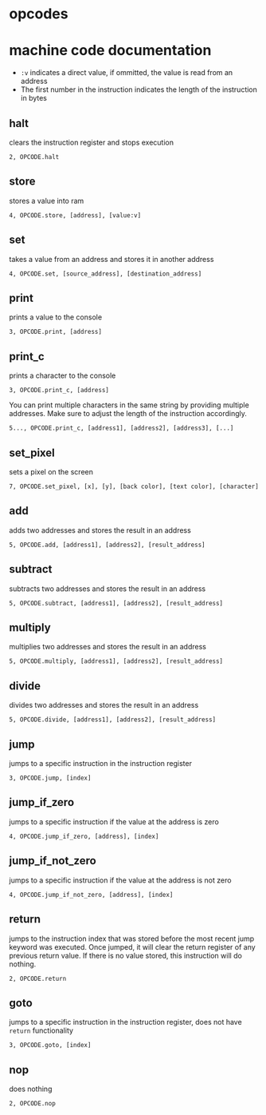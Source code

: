 # opcodes

# machine code documentation
* `:v` indicates a direct value, if ommitted, the value is read from an address
* The first number in the instruction indicates the length of the instruction in bytes


## halt
clears the instruction register and stops execution
```
2, OPCODE.halt
```
## store
stores a value into ram
```
4, OPCODE.store, [address], [value:v]
```

## set
takes a value from an address and stores it in another address
```
4, OPCODE.set, [source_address], [destination_address]
```
## print
prints a value to the console
```
3, OPCODE.print, [address]
```

## print_c
prints a character to the console
```
3, OPCODE.print_c, [address]
```
You can print multiple characters in the same string by providing multiple addresses. Make sure to adjust the length of the instruction accordingly.
```
5..., OPCODE.print_c, [address1], [address2], [address3], [...]
```

## set_pixel
sets a pixel on the screen
```
7, OPCODE.set_pixel, [x], [y], [back color], [text color], [character]
```

## add
adds two addresses and stores the result in an address
```
5, OPCODE.add, [address1], [address2], [result_address]
```

## subtract
subtracts two addresses and stores the result in an address
```
5, OPCODE.subtract, [address1], [address2], [result_address]
```

## multiply
multiplies two addresses and stores the result in an address
```
5, OPCODE.multiply, [address1], [address2], [result_address]
```

## divide
divides two addresses and stores the result in an address
```
5, OPCODE.divide, [address1], [address2], [result_address]
```

## jump
jumps to a specific instruction in the instruction register
```
3, OPCODE.jump, [index]
```

## jump_if_zero
jumps to a specific instruction if the value at the address is zero
```
4, OPCODE.jump_if_zero, [address], [index]
```
## jump_if_not_zero
jumps to a specific instruction if the value at the address is not zero
```
4, OPCODE.jump_if_not_zero, [address], [index]
```

## return
jumps to the instruction index that was stored before the most recent jump keyword was executed. Once jumped, it will clear the return register of any previous return value. If there is no value stored, this instruction will do nothing.
```
2, OPCODE.return
```

## goto
jumps to a specific instruction in the instruction register, does not have `return` functionality
```
3, OPCODE.goto, [index]
```

## nop
does nothing
```
2, OPCODE.nop
```


